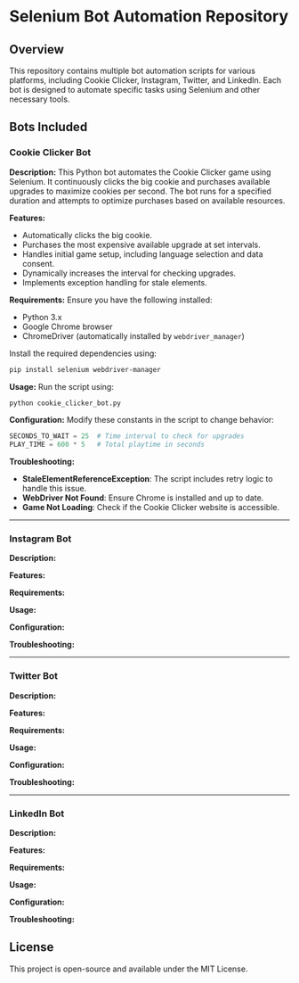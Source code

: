 # Selenium Bot Automation Repository

## Overview
This repository contains multiple bot automation scripts for various platforms, including Cookie Clicker, Instagram, Twitter, and LinkedIn. Each bot is designed to automate specific tasks using Selenium and other necessary tools.

## Bots Included

### Cookie Clicker Bot
**Description:**
This Python bot automates the Cookie Clicker game using Selenium. It continuously clicks the big cookie and purchases available upgrades to maximize cookies per second. The bot runs for a specified duration and attempts to optimize purchases based on available resources.

**Features:**
- Automatically clicks the big cookie.
- Purchases the most expensive available upgrade at set intervals.
- Handles initial game setup, including language selection and data consent.
- Dynamically increases the interval for checking upgrades.
- Implements exception handling for stale elements.

**Requirements:**
Ensure you have the following installed:

- Python 3.x
- Google Chrome browser
- ChromeDriver (automatically installed by `webdriver_manager`)

Install the required dependencies using:
```sh
pip install selenium webdriver-manager
```

**Usage:**
Run the script using:
```sh
python cookie_clicker_bot.py
```

**Configuration:**
Modify these constants in the script to change behavior:
```python
SECONDS_TO_WAIT = 25  # Time interval to check for upgrades
PLAY_TIME = 600 * 5   # Total playtime in seconds
```

**Troubleshooting:**
- **StaleElementReferenceException**: The script includes retry logic to handle this issue.
- **WebDriver Not Found**: Ensure Chrome is installed and up to date.
- **Game Not Loading**: Check if the Cookie Clicker website is accessible.

---

### Instagram Bot
**Description:**

**Features:**

**Requirements:**

**Usage:**

**Configuration:**

**Troubleshooting:**

---

### Twitter Bot
**Description:**

**Features:**

**Requirements:**

**Usage:**

**Configuration:**

**Troubleshooting:**

---

### LinkedIn Bot
**Description:**

**Features:**

**Requirements:**

**Usage:**

**Configuration:**

**Troubleshooting:**

## License
This project is open-source and available under the MIT License.

